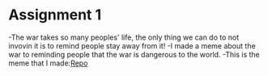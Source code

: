 # Assignment 1
-The war takes so many peoples' life, the only thing we can do to not invovin it is to remind people stay away from it!
-I made a meme about the war to reminding people that the war is dangerous to the world. 
-This is the meme that I made:[Repo](https://she840.github.io/stats220/)
